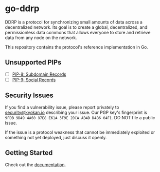 # go-ddrp

DDRP is a protocol for synchronizing small amounts of data across a decentralized network. Its goal is to create a global, decentralized, and permissionless data commons that allows everyone to store and retrieve data from any node on the network.

This repository contains the protocol's reference implementation in Go.


## Unsupported PIPs
- [ ] [PIP-8: Subdomain Records](https://github.com/ddrp-org/PIPs/blob/master/pip-008.rst)
- [ ] [PIP-9: Social Records](https://github.com/ddrp-org/PIPs/blob/master/pip-009.rst)

## Security Issues

If you find a vulnerability issue, please report privately to [security@kyokan.io](mailto:security@kyokan.io) describing your issue. Our PGP key's fingerprint is `9FDB 9D49 4A60 87E8 E61A 3F9E 2DCA AB4D D4B6 04F1`. DO NOT file a public issue.

If the issue is a protocol weakness that cannot be immediately exploited or something not yet deployed, just discuss it openly.

## Getting Started

Check out the [documentation](./docs/README.md).
